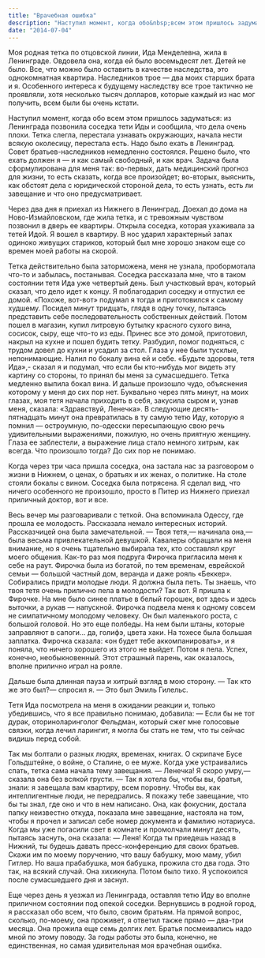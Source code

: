 ```yaml
---
title: "Врачебная ошибка"
description: "Наступил момент, когда обо&nbsp;всем этом пришлось задуматься: из&nbsp;Ленинграда позвонила соседка тети Иды и&nbsp;сообщила, что дела очень плохи. Тетка слегла, перестала узнавать окружающих, начала нести всякую околесицу, перестала есть. Надо было ехать в&nbsp;Ленинград. Совет братьев-наследников немедленно состоялся. Решено было, что ехать должен я&nbsp;&mdash; и&nbsp;как самый свободный, и&nbsp;как врач. Задача была сформулирована для меня так: во-первых, дать медицинский прогноз для жизни, то&nbsp;есть сказать, когда все произойдет; во-вторых, выяснить, как обстоят дела с&nbsp;юридической стороной дела, то&nbsp;есть узнать, есть&nbsp;ли завещание и&nbsp;что оно предусматривает"
date: "2014-07-04"
---
```


Моя родная тетка по отцовской линии, Ида Менделевна, жила в Ленинграде. Овдовела она, когда ей было восемьдесят лет. Детей не было. Все, что можно было оставить в качестве наследства, это однокомнатная квартира. Наследников трое — два моих старших брата и я. Особенного интереса к будущему наследству все трое тактично не проявляли, хотя несколько тысяч долларов, которые каждый из нас мог получить, всем были бы очень кстати.

Наступил момент, когда обо всем этом пришлось задуматься: из Ленинграда позвонила соседка тети Иды и сообщила, что дела очень плохи. Тетка слегла, перестала узнавать окружающих, начала нести всякую околесицу, перестала есть. Надо было ехать в Ленинград. Совет братьев-наследников немедленно состоялся. Решено было, что ехать должен я — и как самый свободный, и как врач. Задача была сформулирована для меня так: во-первых, дать медицинский прогноз для жизни, то есть сказать, когда все произойдет; во-вторых, выяснить, как обстоят дела с юридической стороной дела, то есть узнать, есть ли завещание и что оно предусматривает.

Через два дня я приехал из Нижнего в Ленинград. Доехал до дома на Ново-Измайловском, где жила тетка, и с тревожным чувством позвонил в дверь ее квартиры. Открыла соседка, которая ухаживала за тетей Идой. Я вошел в квартиру. В нос ударил характерный запах одиноко живущих стариков, который был мне хорошо знаком еще со времен моей работы на скорой.

Тетка действительно была заторможена, меня не узнала, пробормотала что-то и забылась, постанывая. Соседка рассказала мне, что в таком состоянии тетя Ида уже четвертый день. Был участковый врач, который сказал, что дело идет к концу. Я поблагодарил соседку и отпустил ее домой. «Похоже, вот-вот» подумал я тогда и приготовился к самому худшему. Посидел минут тридцать, глядя в одну точку, пытаясь представить себе последовательность собственных действий. Потом пошел в магазин, купил литровую бутылку красного сухого вина, сосисок, сыру, еще что-то из еды. Принес все это домой, приготовил, накрыл на кухне и пошел будить тетку. Разбудил, помог подняться, с трудом довел до кухни и усадил за стол. Глаза у нее были тусклые, непонимающие. Налил по бокалу вина ей и себе. «Будьте здоровы, тетя Ида»,- сказал я и подумал, что если бы кто-нибудь мог видеть эту картину со стороны, то принял бы меня за сумасшедшего. Тетка медленно выпила бокал вина. И дальше произошло чудо, объяснения которому у меня до сих пор нет. Буквально через пять минут, на моих глазах, моя тетя начала приходить в себя, закусила сыром и, узнав меня, сказала: «Здравствуй, Ленечка». В следующие десять-пятнадцать минут она превратилась в ту самую тетю Иду, которую я помнил — остроумную, по-одесски пересыпающую свою речь удивительными выражениями, пожилую, но очень приятную женщину. Глаза ее заблестели, а выражение лица стало немного хитрым, как всегда. Что произошло тогда? До сих пор не понимаю.

Когда через три часа пришла соседка, она застала нас за разговором о жизни в Нижнем, о ценах, о братьях и их женах, о политике. На столе стояли бокалы с вином. Соседка была потрясена. Я сделал вид, что ничего особенного не произошло, просто в Питер из Нижнего приехал приличный доктор, вот и все.

Весь вечер мы разговаривали с теткой. Она вспоминала Одессу, где прошла ее молодость. Рассказала немало интересных историй. Рассказчицей она была замечательной.
— Твоя тетя,— начинала она,— была весьма привлекательной девушкой. Кавалеры обращали на меня внимание, но я очень тщательно выбирала тех, кто составлял круг моего общения. Как-то раз моя подруга Фирочка пригласила меня к себе на раут. Фирочка была из богатой, по тем временам, еврейской семьи — большой частный дом, веранда и даже рояль «Беккер». Собирались придти молодые люди. Я должна была петь. Ты знаешь, что твоя тетя очень прилично пела в молодости? Так вот. Я пришла к Фирочке. На мне было синее платье в белый горошек, вот здесь и здесь выточки, а рукав — напускной. Фирочка подвела меня к одному совсем не симпатичному молодому человеку. Он был маленького роста, с большой головой. Но это еще полбеды. На нем были штаны, которые заправляют в сапоги… да, голифэ, цвета хаки. На тохесе была большая заплатка. Фирочка сказала: «он будет тебе аккомпанировать», и я поняла, что ничего хорошего из этого не выйдет. Потом я пела. Успех, конечно, необыкновенный. Этот страшный парень, как оказалось, вполне прилично играл на рояле.

Дальше была длинная пауза и хитрый взгляд в мою сторону. 
— Так кто же это был?— спросил я.
— Это был Эмиль Гилельс.

Тетя Ида посмотрела на меня в ожидании реакции и, только убедившись, что я все правильно понимаю, добавила:
— Если бы не тот дурак, оториноларинголог Фельдман, который сжег мне голосовые связки, когда лечил ларингит, я могла бы стать не тем, что ты сейчас видишь перед собой.

Так мы болтали о разных людях, временах, книгах. О скрипаче Бусе Гольдштейне, о войне, о Сталине, о ее муже. Когда уже устраивались спать, тетка сама начала тему завещания. 
— Ленечка! Я скоро умру,— сказала она без всякой грусти. — Так я хотела бы, чтобы вы, братья, знали: я завещала вам квартиру, всем поровну. Чтобы вы, как интеллигентные люди, не передрались. Я покажу тебе завещание, что бы ты знал, где оно и что в нем написано. Она, как фокусник, достала папку неизвестно откуда, показала мне завещание, настояла на том, чтобы я прочел и записал себе номер документа и фамилию нотариуса. Когда мы уже погасили свет в комнате и промолчали минут десять, пытаясь заснуть, она сказала:
— Леня! Когда ты приедешь назад в Нижний, ты будешь давать пресс-конференцию для своих братьев. Скажи им по моему поручению, что вашу бабушку, мою маму, убил Гитлер. Но ваша прабабушка, моя бабушка, прожила сто два года. Это так, на всякий случай. Она хихикнула. Потом было тихо. Я успокоился после сумасшедшего дня и заснул.

Еще через день я уезжал из Ленинграда, оставляя тетю Иду во вполне приличном состоянии под опекой соседки. Вернувшись в родной город, я рассказал обо всем, что было, своим братьям. На прямой вопрос, сколько, по-моему, она проживет, я ответил также прямо — два-три месяца. Она прожила еще семь долгих лет. Братья посмеивались надо мной по этому поводу. За годы работы это была, конечно, не единственная, но самая удивительная моя врачебная ошибка.
